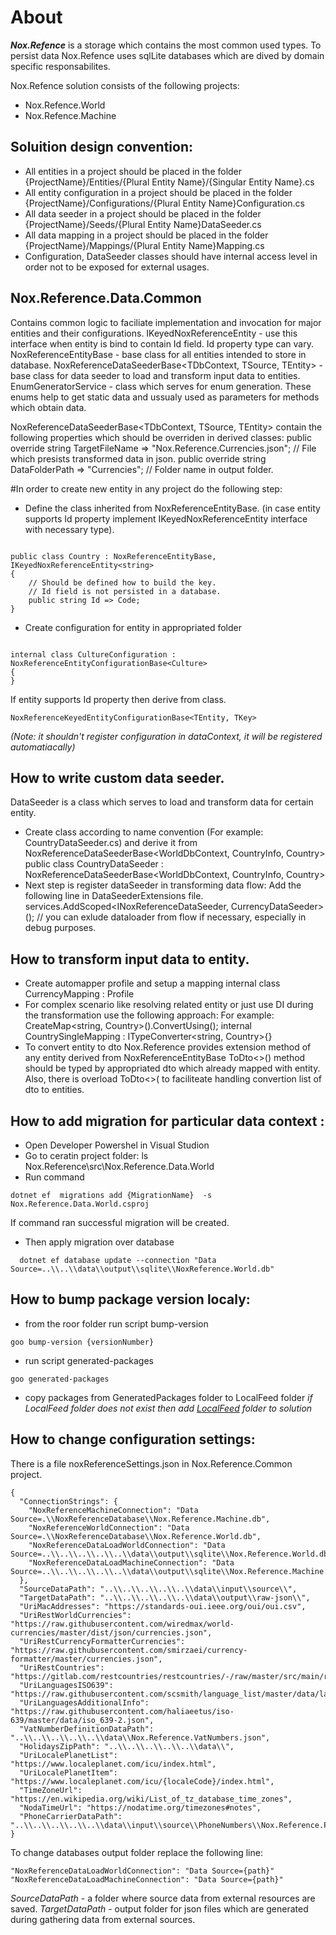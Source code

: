 # About 

***Nox.Refence*** is a storage which contains the most common used types.
To persist data Nox.Refence uses sqlLite databases which are dived by domain specific responsabilites. 

Nox.Refence solution consists of the following projects:

- Nox.Refence.World
- Nox.Refence.Machine


## Soluition design convention:
- All entities in a project should be placed in the folder {ProjectName}/Entities/{Plural Entity Name}/{Singular Entity Name}.cs
- All entity configuration in a project should be placed in the folder {ProjectName}/Configurations/{Plural Entity Name}Configuration.cs
- All data seeder in a project should be placed in the folder {ProjectName}/Seeds/{Plural Entity Name}DataSeeder.cs
- All data mapping in a project should be placed in the folder {ProjectName}/Mappings/{Plural Entity Name}Mapping.cs
- Configuration, DataSeeder classes should have internal access level in order not to be exposed for external usages.


## Nox.Reference.Data.Common
Contains common logic to faciliate implementation and invocation for major entities and their configurations.
IKeyedNoxReferenceEntity<TKey>  - use this interface when entity is bind to contain Id field. Id property type can vary.
NoxReferenceEntityBase - base class for all entities intended to store in database.
NoxReferenceDataSeederBase<TDbContext, TSource, TEntity>  - base class for data seeder to load and transform input data to entities.
EnumGeneratorService - class which serves for enum generation. These enums help to get static data and ussualy used as parameters for methods which obtain data. 



NoxReferenceDataSeederBase<TDbContext, TSource, TEntity>  contain the following properties which should be overriden in derived classes:
    public override string TargetFileName => "Nox.Reference.Currencies.json"; // File which presists transformed data in json.
    public override string DataFolderPath => "Currencies"; // Folder name in output folder.


#In order to create new entity in any project do the following step:
- Define the class inherited from NoxReferenceEntityBase.
(in case entity supports Id property implement  IKeyedNoxReferenceEntity<TKey> interface with necessary type).

```

public class Country : NoxReferenceEntityBase, IKeyedNoxReferenceEntity<string>
{
	// Should be defined how to build the key.
	// Id field is not persisted in a database.
    public string Id => Code;
}

```


- Create configuration for entity in appropriated folder

```

internal class CultureConfiguration : NoxReferenceEntityConfigurationBase<Culture>
{
}

```

If entity supports Id property then derive from class.

`
NoxReferenceKeyedEntityConfigurationBase<TEntity, TKey>  
`

*(Note: it shouldn't register configuration in dataContext, it will be registered automatiacally)*


## How to write custom data seeder.
DataSeeder is a class which serves to load and transform data for certain entity.

-  Create class according to name convention (For example: CountryDataSeeder.cs) and derive it from NoxReferenceDataSeederBase<WorldDbContext, CountryInfo, Country>
public class CountryDataSeeder : NoxReferenceDataSeederBase<WorldDbContext, CountryInfo, Country>
- Next step is register dataSeeder in transforming data flow:
Add the following line in DataSeederExtensions file.
services.AddScoped<INoxReferenceDataSeeder, CurrencyDataSeeder>(); // you can exlude dataloader from flow if necessary, especially in debug purposes.

## How to transform input data to entity.
-   Create automapper profile and setup a mapping
 internal class CurrencyMapping : Profile
- For complex scenario like resolving related entity or just use DI during the transformation use the following approach:
 For example: CreateMap<string, Country>().ConvertUsing<CountrySingleMapping>();
 internal  CountrySingleMapping : ITypeConverter<string, Country>{}
 - To convert entity to dto Nox.Reference provides extension method of any entity derived from NoxReferenceEntityBase ToDto<>() method should be typed by appropriated dto which already mapped with entity.
Also, there is overload  ToDto<>( to faciliteate handling convertion list of dto to entities.  
 
 
## How to add migration for particular data context :
 - Open Developer Powershel in Visual Studion
 - Go to ceratin project folder: 
ls  Nox.Reference\src\Nox.Reference.Data.World
 - Run command 
 
 ```
 dotnet ef  migrations add {MigrationName}  -s Nox.Reference.Data.World.csproj

```
If command ran successful migration will be created.
 - Then apply migration over database
 
```
  dotnet ef database update --connection "Data Source=..\\..\\data\\output\\sqlite\\NoxReference.World.db"

```
## How to bump package version localy:
- from the roor folder run script bump-version 
```
goo bump-version {versionNumber}
```
- run script generated-packages
```
goo generated-packages
```
- copy packages from GeneratedPackages folder  to LocalFeed  folder 
*if LocalFeed folder does not exist then add [LocalFeed](https://learn.microsoft.com/en-us/nuget/hosting-packages/local-feeds "How to create LocalFeed") folder to solution*


## How to change configuration settings:

There is a file noxReferenceSettings.json in Nox.Reference.Common project.

```
{
  "ConnectionStrings": {
    "NoxReferenceMachineConnection": "Data Source=.\\NoxReferenceDatabase\\Nox.Reference.Machine.db",
    "NoxReferenceWorldConnection": "Data Source=.\\NoxReferenceDatabase\\Nox.Reference.World.db",
    "NoxReferenceDataLoadWorldConnection": "Data Source=..\\..\\..\\..\\..\\data\\output\\sqlite\\Nox.Reference.World.db", 
    "NoxReferenceDataLoadMachineConnection": "Data Source=..\\..\\..\\..\\..\\data\\output\\sqlite\\Nox.Reference.Machine.db"
  },
  "SourceDataPath": "..\\..\\..\\..\\..\\data\\input\\source\\",
  "TargetDataPath": "..\\..\\..\\..\\..\\data\\output\\raw-json\\",
  "UriMacAddresses": "https://standards-oui.ieee.org/oui/oui.csv",
  "UriRestWorldCurrencies": "https://raw.githubusercontent.com/wiredmax/world-currencies/master/dist/json/currencies.json",
  "UriRestCurrencyFormatterCurrencies": "https://raw.githubusercontent.com/smirzaei/currency-formatter/master/currencies.json",
  "UriRestCountries": "https://gitlab.com/restcountries/restcountries/-/raw/master/src/main/resources/countriesV3.1.json",
  "UriLanguagesISO639": "https://raw.githubusercontent.com/scsmith/language_list/master/data/languages.yml",
  "UriLanguagesAdditionalInfo": "https://raw.githubusercontent.com/haliaeetus/iso-639/master/data/iso_639-2.json",
  "VatNumberDefinitionDataPath": "..\\..\\..\\..\\..\\data\\Nox.Reference.VatNumbers.json",
  "HolidaysZipPath": "..\\..\\..\\..\\..\\data\\",
  "UriLocalePlanetList": "https://www.localeplanet.com/icu/index.html",
  "UriLocalePlanetItem": "https://www.localeplanet.com/icu/{localeCode}/index.html",
  "TimeZoneUrl": "https://en.wikipedia.org/wiki/List_of_tz_database_time_zones",
  "NodaTimeUrl": "https://nodatime.org/timezones#notes",
  "PhoneCarrierDataPath": "..\\..\\..\\..\\..\\data\\input\\source\\PhoneNumbers\\Nox.Reference.PhoneNumberCarriers.json"
}

```

To change databases output folder replace the following line:
```
"NoxReferenceDataLoadWorldConnection": "Data Source={path}"
"NoxReferenceDataLoadMachineConnection": "Data Source={path}"
```

*SourceDataPath* - a folder where source data from external resources are saved.
*TargetDataPath* - output folder for json files which are generated during gathering data from external sources.